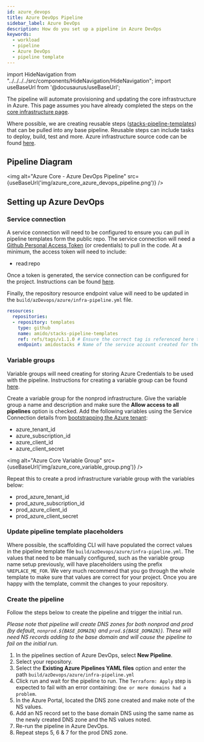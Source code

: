 ```yaml
---
id: azure_devops
title: Azure DevOps Pipeline
sidebar_label: Azure DevOps
description: How do you set up a pipeline in Azure DevOps
keywords:
  - workload
  - pipeline
  - Azure DevOps
  - pipeline template
---
```


import HideNavigation  from "../../../../src/components/HideNavigation/HideNavigation";
import useBaseUrl from '@docusaurus/useBaseUrl';

The pipeline will automate provisioning and updating the core infrastructure in Azure. This page assumes you have already completed the steps on the [core infrastructure page](../core_infrastructure.md).

Where possible, we are creating reusable steps ([stacks-pipeline-templates](https://github.com/Ensono/stacks-pipeline-templates)) that can be pulled into any base pipeline. Reusable steps can include tasks to deploy, build, test and more.
Azure infrastructure source code can be found [here](https://github.com/Ensono/stacks-infrastructure-aks).

## Pipeline Diagram

<img alt="Azure Core - Azure DevOps Pipeline" src={useBaseUrl('img/azure_core_azure_devops_pipeline.png')} />

## Setting up Azure DevOps

### Service connection

A service connection will need to be configured to ensure you can pull in pipeline templates form the public repo. The service connection will need a [Github Personal Access Token](https://github.com/settings/tokens) (or credentials) to pull in the code. At a minimum, the access token will need to include:

* read:repo

Once a token is generated, the service connection can be configured for the project. Instructions can be found [here](https://docs.microsoft.com/en-us/azure/devops/pipelines/library/service-endpoints?view=azure-devops&tabs=yaml#create-a-service-connection).

Finally, the repository resource endpoint value will need to be updated in the `build/azDevops/azure/infra-pipeline.yml` file.

```yaml
resources:
  repositories:
  - repository: templates
    type: github
    name: amido/stacks-pipeline-templates
    ref: refs/tags/v1.1.0 # Ensure the correct tag is referenced here to ensure version control
    endpoint: amidostacks # Name of the service account created for the connection to GitHub from Azure DevOps
```

### Variable groups

Variable groups will need creating for storing Azure Credentials to be used with the pipeline. Instructions for creating a variable group can be found [here](https://docs.microsoft.com/en-us/azure/devops/pipelines/library/variable-groups?view=azure-devops&tabs=classic#create-a-variable-group).

Create a variable group for the nonprod infrastructure. Give the variable group a name and description and make sure the **Allow access to all pipelines** option is checked. Add the following variables using the Service Connection details from [bootstrapping the Azure tenant](../core_infrastructure.md#bootstrap-the-azure-tenant):

* azure_tenant_id
* azure_subscription_id
* azure_client_id
* azure_client_secret

<img alt="Azure Core Variable Group" src={useBaseUrl('img/azure_core_variable_group.png')} />

Repeat this to create a prod infrastructure variable group with the variables below:

* prod_azure_tenant_id
* prod_azure_subscription_id
* prod_azure_client_id
* prod_azure_client_secret

### Update pipeline template placeholders

Where possible, the scaffolding CLI will have populated the correct values in the pipeline template file `build/azDevops/azure/infra-pipeline.yml`. The values that need to be manually configured, such as the variable group name setup previously, will have placeholders using the prefix `%REPLACE_ME_FOR`. We very much recommend that you go through the whole template to make sure that values are correct for your project. Once you are happy with the template, commit the changes to your repository.

### Create the pipeline

Follow the steps below to create the pipeline and trigger the initial run.

*Please note that pipeline will create DNS zones for both nonprod and prod (by default, `nonprod.${BASE_DOMAIN}` and `prod.${BASE_DOMAIN}`). These will need NS records adding to the base domain and will cause the pipeline to fail on the initial run.*

1. In the pipelines section of Azure DevOps, select **New Pipeline**.
2. Select your repository.
3. Select the **Existing Azure Pipelines YAML files** option and enter the path `build/azDevops/azure/infra-pipeline.yml`
4. Click run and wait for the pipeline to run. The `Terraform: Apply` step is expected to fail with an error containing: `One or more domains had a problem`.
5. In the Azure Portal, located the DNS zone created and make note of the NS values.
6. Add an NS record set to the base domain DNS using the same name as the newly created DNS zone and the NS values noted.
7. Re-run the pipeline in Azure DevOps.
8. Repeat steps 5, 6 & 7 for the prod DNS zone.

<HideNavigation next />
